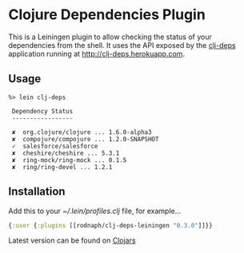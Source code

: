 
# Clojure Dependencies Plugin

This is a Leiningen plugin to allow checking the status of your dependencies
from the shell.  It uses the API exposed by the
[clj-deps](https://github.com/rodnaph/clj-deps) application running at
http://clj-deps.herokuapp.com.

## Usage

```
%> lein clj-deps

 Dependency Status
 -----------------

 ✘  org.clojure/clojure ... 1.6.0-alpha3
 ✘  compojure/compojure ... 1.2.0-SNAPSHOT
 ✓  salesforce/salesforce
 ✘  cheshire/cheshire ... 5.3.1
 ✘  ring-mock/ring-mock ... 0.1.5
 ✘  ring/ring-devel ... 1.2.1

```

## Installation

Add this to your _~/.lein/profiles.clj_ file, for example...

```clojure
{:user {:plugins [[rodnaph/clj-deps-leiningen "0.3.0"]]}}
```

Latest version can be found on
[Clojars](https://clojars.org/rodnaph/clj-deps-leiningen)

